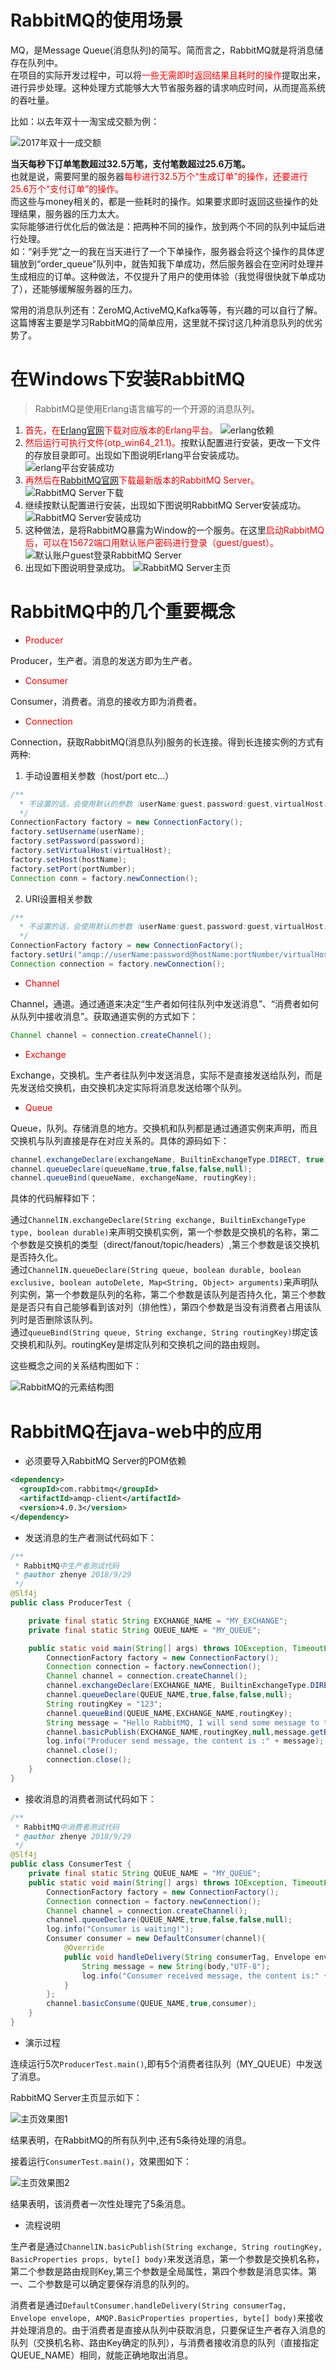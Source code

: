 # RabbitMQ的使用场景

MQ，是Message Queue(消息队列)的简写。简而言之，RabbitMQ就是将消息储存在队列中。<br/>
在项目的实际开发过程中，可以将<font color="red">一些无需即时返回结果且耗时的操作</font>提取出来，进行异步处理。这种处理方式能够大大节省服务器的请求响应时间，从而提高系统的吞吐量。

比如：以去年双十一淘宝成交额为例：

![2017年双十一成交额](images/1.png)

**当天每秒下订单笔数超过32.5万笔，支付笔数超过25.6万笔。** <br/>
也就是说，需要阿里的服务器<font color="red">每秒进行32.5万个“生成订单”的操作，还要进行25.6万个“支付订单”的操作。</font> <br/>
而这些与money相关的，都是一些耗时的操作。如果要求即时返回这些操作的处理结果，服务器的压力太大。<br/>
实际能够进行优化后的做法是：把两种不同的操作，放到两个不同的队列中延后进行处理。<br/>
如：“剁手党”之一的我在当天进行了一个下单操作，服务器会将这个操作的具体逻辑放到“order_queue”队列中，就告知我下单成功，然后服务器会在空闲时处理并生成相应的订单。这种做法，不仅提升了用户的使用体验（我觉得很快就下单成功了），还能够缓解服务器的压力。

常用的消息队列还有：ZeroMQ,ActiveMQ,Kafka等等，有兴趣的可以自行了解。这篇博客主要是学习RabbitMQ的简单应用，这里就不探讨这几种消息队列的优劣势了。

# 在Windows下安装RabbitMQ

> RabbitMQ是使用Erlang语言编写的一个开源的消息队列。

1. <font color="red">首先，在[Erlang官网](http://www.erlang.org/download.html)下载对应版本的Erlang平台。</font>
![erlang依赖](images/2.png)
2. <font color="red">然后运行可执行文件(otp_win64_21.1)。</font>按默认配置进行安装，更改一下文件的存放目录即可。出现如下图说明Erlang平台安装成功。
![erlang平台安装成功](images/3.png)
3. <font color="red">再然后在[RabbitMQ官网](http://www.rabbitmq.com/install-windows.html)下载最新版本的RabbitMQ Server。</font>
![RabbitMQ Server下载](images/4.png)
4. 继续按默认配置进行安装，出现如下图说明RabbitMQ Server安装成功。
![RabbitMQ Server安装成功](images/5.png)
5. 这种做法，是将RabbitMQ暴露为Window的一个服务。在这里<font color="red">启动RabbitMQ后，可以在15672端口用默认账户密码进行登录（guest/guest）。</font>
![默认账户guest登录RabbitMQ Server](images/6.png)
6. 出现如下图说明登录成功。
![RabbitMQ Server主页](images/7.png)

# RabbitMQ中的几个重要概念

- <font color="red">Producer</font>

Producer，生产者。消息的发送方即为生产者。

- <font color="red">Consumer</font>

Consumer，消费者。消息的接收方即为消费者。

- <font color="red">Connection</font>

Connection，获取RabbitMQ(消息队列)服务的长连接。得到长连接实例的方式有两种:

1. 手动设置相关参数（host/port etc...）

```JAVA
/**
  * 不设置的话，会使用默认的参数（userName:guest,password:guest,virtualHost:/,hostName:localhost,portNumber:5672）
  */
ConnectionFactory factory = new ConnectionFactory();
factory.setUsername(userName);
factory.setPassword(password);
factory.setVirtualHost(virtualHost);
factory.setHost(hostName);
factory.setPort(portNumber);
Connection conn = factory.newConnection();
```

2. URI设置相关参数

```JAVA
/**
  * 不设置的话，会使用默认的参数（userName:guest,password:guest,virtualHost:/,hostName:localhost,portNumber:5672）
  */
ConnectionFactory factory = new ConnectionFactory();
factory.setUri("amqp://userName:password@hostName:portNumber/virtualHost");
Connection connection = factory.newConnection();
```

- <font color="red">Channel</font>

Channel，通道。通过通道来决定“生产者如何往队列中发送消息”、“消费者如何从队列中接收消息”。获取通道实例的方式如下：

```JAVA
Channel channel = connection.createChannel();
```

- <font color="red">Exchange</font>

Exchange，交换机。生产者往队列中发送消息，实际不是直接发送给队列，而是先发送给交换机，由交换机决定实际将消息发送给哪个队列。

- <font color="red">Queue</font>

Queue，队列。存储消息的地方。交换机和队列都是通过通道实例来声明，而且交换机与队列直接是存在对应关系的。具体的源码如下：

```JAVA
channel.exchangeDeclare(exchangeName, BuiltinExchangeType.DIRECT, true);
channel.queueDeclare(queueName,true,false,false,null);
channel.queueBind(queueName, exchangeName, routingKey);
```

具体的代码解释如下：

通过`ChannelIN.exchangeDeclare(String exchange, BuiltinExchangeType type, boolean durable)`来声明交换机实例，第一个参数是交换机的名称，第二个参数是交换机的类型（direct/fanout/topic/headers）,第三个参数是该交换机是否持久化。<br/>
通过`ChannelIN.queueDeclare(String queue, boolean durable, boolean exclusive, boolean autoDelete, Map<String, Object> arguments)`来声明队列实例，第一个参数是队列的名称，第二个参数是该队列是否持久化，第三个参数是是否只有自己能够看到该对列（排他性），第四个参数是当没有消费者占用该队列时是否删除该队列。<br/>
通过`queueBind(String queue, String exchange, String routingKey)`绑定该交换机和队列。routingKey是绑定队列和交换机之间的路由规则。

这些概念之间的关系结构图如下：

![RabbitMQ的元素结构图](images/8.png)

# RabbitMQ在java-web中的应用

- 必须要导入RabbitMQ Server的POM依赖

```XML
<dependency>
  <groupId>com.rabbitmq</groupId>
  <artifactId>amqp-client</artifactId>
  <version>4.0.3</version>
</dependency>
```

- 发送消息的生产者测试代码如下：

```JAVA
/**
 * RabbitMQ中生产者测试代码
 * @author zhenye 2018/9/29
 */
@Slf4j
public class ProducerTest {

    private final static String EXCHANGE_NAME = "MY_EXCHANGE";
    private final static String QUEUE_NAME = "MY_QUEUE";

    public static void main(String[] args) throws IOException, TimeoutException {
        ConnectionFactory factory = new ConnectionFactory();
        Connection connection = factory.newConnection();
        Channel channel = connection.createChannel();
        channel.exchangeDeclare(EXCHANGE_NAME, BuiltinExchangeType.DIRECT,true);
        channel.queueDeclare(QUEUE_NAME,true,false,false,null);
        String routingKey = "123";
        channel.queueBind(QUEUE_NAME,EXCHANGE_NAME,routingKey);
        String message = "Hello RabbitMQ, I will send some message to the consumer.";
        channel.basicPublish(EXCHANGE_NAME,routingKey,null,message.getBytes("UTF-8"));
        log.info("Producer send message, the content is :" + message);
        channel.close();
        connection.close();
    }
}
```

- 接收消息的消费者测试代码如下：

```JAVA
/**
 * RabbitMQ中消费者测试代码
 * @author zhenye 2018/9/29
 */
@Slf4j
public class ConsumerTest {
    private final static String QUEUE_NAME = "MY_QUEUE";
    public static void main(String[] args) throws IOException, TimeoutException {
        ConnectionFactory factory = new ConnectionFactory();
        Connection connection = factory.newConnection();
        Channel channel = connection.createChannel();
        channel.queueDeclare(QUEUE_NAME,true,false,false,null);
        log.info("Consumer is waiting!");
        Consumer consumer = new DefaultConsumer(channel){
            @Override
            public void handleDelivery(String consumerTag, Envelope envelope, AMQP.BasicProperties properties, byte[] body) throws IOException {
                String message = new String(body,"UTF-8");
                log.info("Consumer received message, the content is:" + message);
            }
        };
        channel.basicConsume(QUEUE_NAME,true,consumer);
    }
}
```

- 演示过程

连续运行5次`ProducerTest.main()`,即有5个消费者往队列（MY_QUEUE）中发送了消息。

RabbitMQ Server主页显示如下：

![主页效果图1](images/9.png)

结果表明，在RabbitMQ的所有队列中,还有5条待处理的消息。

接着运行`ConsumerTest.main()`，效果图如下：

![主页效果图2](images/10.png)

结果表明，该消费者一次性处理完了5条消息。

- 流程说明

生产者是通过`ChannelIN.basicPublish(String exchange, String routingKey, BasicProperties props, byte[] body)`来发送消息，第一个参数是交换机名称，第二个参数是路由规则Key,第三个参数是全局属性，第四个参数是消息实体。第一、二个参数是可以确定要保存消息的队列的。

消费者是通过`DefaultConsumer.handleDelivery(String consumerTag, Envelope envelope, AMQP.BasicProperties properties, byte[] body)`来接收并处理消息的。由于消费者是直接从队列中获取消息，只要保证生产者存入消息的队列（交换机名称、路由Key确定的队列），与消费者接收消息的队列（直接指定QUEUE_NAME）相同，就能正确地取出消息。
